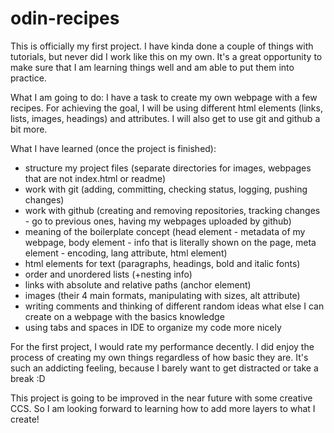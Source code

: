 # odin-recipes

This is officially my first project. I have kinda done a couple of things with tutorials, but never did I work like this on my own. It's a great opportunity to make sure that I am learning things well and am able to put them into practice.

What I am going to do:
I have a task to create my own webpage with a few recipes. For achieving the goal, I will be using different html elements (links, lists, images, headings) and attributes. I will also get to use git and github a bit more. 

What I have learned (once the project is finished):
- structure my project files (separate directories for images, webpages that are not index.html or readme)
- work with git (adding, committing, checking status, logging, pushing changes)
- work with github (creating and removing repositories, tracking changes - go to previous ones, having my webpages uploaded by github)
- meaning of the boilerplate concept (head element - metadata of my webpage, body element - info that is literally shown on the page, meta element - encoding, lang attribute, html element)
- html elements for text (paragraphs, headings, bold and italic fonts)
- order and unordered lists (+nesting info)
- links with absolute and relative paths (anchor element)
- images (their 4 main formats, manipulating with sizes, alt attribute)
- writing comments and thinking of different random ideas what else I can create on a webpage with the basics knowledge
- using tabs and spaces in IDE to organize my code more nicely

For the first project, I would rate my performance decently. I did enjoy the process of creating my own things regardless of how basic they are. It's such an addicting feeling, because I barely want to get distracted or take a break :D

This project is going to be improved in the near future with some creative CCS. So I am looking forward to learning how to add more layers to what I create! 